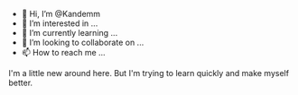 - 👋 Hi, I’m @Kandemm
- 👀 I’m interested in ...
- 🌱 I’m currently learning ...
- 💞️ I’m looking to collaborate on ...
- 📫 How to reach me ...

I'm a little new around here. But I'm trying to learn quickly and make myself better.
